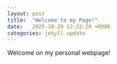 ```yaml
---
layout: post
title:  "Welcome to my Page!"
date:   2025-10-20 13:22:20 +0000
categories: jekyll update
---
```

Welcome on my personal webpage!


